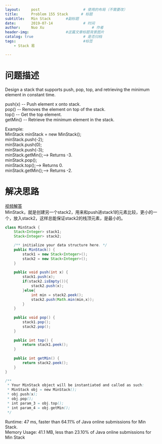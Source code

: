 ```yaml
---
layout:     post   				    # 使用的布局（不需要改）
title:      Problem 155 Stack      # 标题 
subtitle:   Min Stack       #副标题
date:       2019-07-14				# 时间
author:     Nuo Xu 						# 作者
header-img:              	#这篇文章标题背景图片
catalog: true 						# 是否归档
tags:								#标签
    - Stack 易

---
```

# 问题描述
Design a stack that supports push, pop, top, and retrieving the minimum element in constant time.

push(x) -- Push element x onto stack.  
pop() -- Removes the element on top of the stack.  
top() -- Get the top element.  
getMin() -- Retrieve the minimum element in the stack.  
 

Example:  
MinStack minStack = new MinStack();  
minStack.push(-2);  
minStack.push(0);  
minStack.push(-3);  
minStack.getMin();--> Returns -3.  
minStack.pop();  
minStack.top();--> Returns 0.  
minStack.getMin();--> Returns -2.  
# 解决思路
[视频解答](https://www.youtube.com/watch?v=PZH-cVjm1wc)  
MinStack，就是创建另一个stack2，用来和push进stack1的元素比较，更小的一个，放入stack2，这样总能保证stack2的栈顶元素，是最小的。
```java
class MinStack {
    Stack<Integer> stack1;
    Stack<Integer> stack2;

    /** initialize your data structure here. */
    public MinStack() {
        stack1 = new Stack<Integer>();
        stack2 = new Stack<Integer>();
    }
    
    public void push(int x) {
        stack1.push(x);
        if(stack2.isEmpty()){
            stack2.push(x);
        }else{
            int min = stack2.peek();
            stack2.push(Math.min(min,x));
        }
    }
    
    public void pop() {
        stack1.pop();
        stack2.pop();
    }
    
    public int top() {
        return stack1.peek();
    }
    
    public int getMin() {
        return stack2.peek();
    }
}

/**
 * Your MinStack object will be instantiated and called as such:
 * MinStack obj = new MinStack();
 * obj.push(x);
 * obj.pop();
 * int param_3 = obj.top();
 * int param_4 = obj.getMin();
 */
```
Runtime: 47 ms, faster than 64.11% of Java online submissions for Min Stack.  
Memory Usage: 41.1 MB, less than 23.10% of Java online submissions for Min Stack